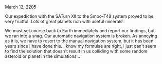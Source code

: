 March 12, 2205

Our expediction with the SATurn XII to the Smoo-T48 system proved to be very fruitful. Lots of great planets rich with useful minerals!

We must set course back to Earth immediately and report our findings, but we ran into a snag. Our automatic navigation system is broken. As annoying as it is, we have to resort to the manual navigation system, but it has been years since I have done this. I know my formulae are right, I just can't seem to find the solution that doesn't result in us colliding with some random asteroid or planet in the simulations...
